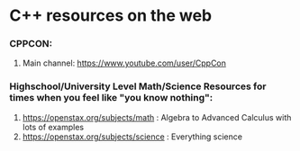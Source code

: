 # C++ resources on the web

### CPPCON:  
1) Main channel: https://www.youtube.com/user/CppCon


### Highschool/University Level Math/Science Resources for times when you feel like "you know nothing":

1) https://openstax.org/subjects/math : Algebra to Advanced Calculus with lots of examples
2) https://openstax.org/subjects/science : Everything science
